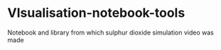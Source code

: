 # VIsualisation-notebook-tools
Notebook and library from which sulphur dioxide simulation video was made
